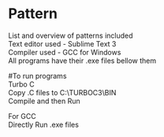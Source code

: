 # Pattern  
List and overview of patterns included  
Text editor used - Sublime Text 3   
Compiler used - GCC for Windows  
All programs have their .exe files bellow them    
  

#To run programs  
Turbo C  
Copy .C files to C:\TURBOC3\BIN  
Compile and then Run  

For GCC   
Directly Run .exe files  

